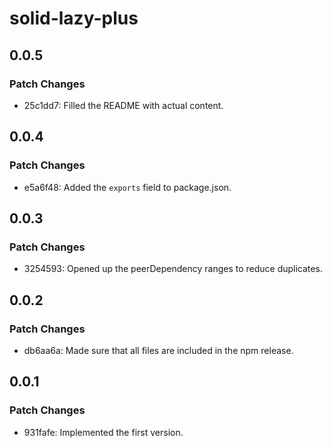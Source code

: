 # solid-lazy-plus

## 0.0.5

### Patch Changes

- 25c1dd7: Filled the README with actual content.

## 0.0.4

### Patch Changes

- e5a6f48: Added the `exports` field to package.json.

## 0.0.3

### Patch Changes

- 3254593: Opened up the peerDependency ranges to reduce duplicates.

## 0.0.2

### Patch Changes

- db6aa6a: Made sure that all files are included in the npm release.

## 0.0.1

### Patch Changes

- 931fafe: Implemented the first version.
